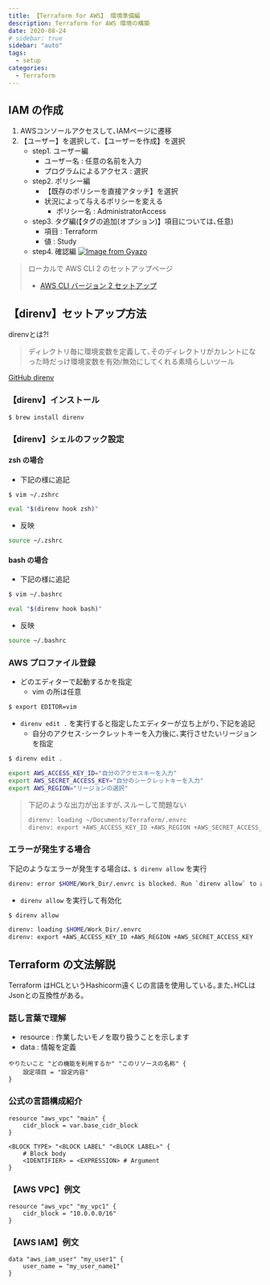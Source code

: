 ```yaml
---
title: 【Terraform for AWS】 環境準備編
description: Terraform for AWS 環境の構築
date: 2020-08-24
# sidebar: true
sidebar: "auto"
tags:
  - setup
categories:
  - Terraform
---
```


## IAM の作成

1. AWSコンソールアクセスして､IAMページに遷移
2. 【ユーザー】を選択して､【ユーザーを作成】を選択
   - step1. ユーザー編
     - ユーザー名 : 任意の名前を入力
     - プログラムによるアクセス : 選択
   - step2. ポリシー編
     - 【既存のポリシーを直接アタッチ】を選択
     - 状況によって与えるポリシーを変える
       - ポリシー名 : AdministratorAccess
   - step3. タグ編(【タグの追加(オプション)】項目については､任意)
     - 項目 : Terraform
     - 値 : Study
   - step4. 確認編
[![Image from Gyazo](https://i.gyazo.com/46b2acd36f0cae899b3375c7929ca3e4.png)](https://gyazo.com/46b2acd36f0cae899b3375c7929ca3e4)

> ローカルで AWS CLI 2 のセットアップページ
> - [AWS CLI バージョン 2 セットアップ](https://tabiya.dev/blogs/aws/ec2/amazon-linux2-cli.html#aws-cli-2-%E3%82%A4%E3%83%B3%E3%82%B9%E3%83%88%E3%83%BC%E3%83%AB)

## 【direnv】セットアップ方法

direnvとは?!
> ディレクトリ毎に環境変数を定義して､そのディレクトリがカレントになった時だっけ環境変数を有効/無効にしてくれる素晴らしいツール

[GitHub direnv](https://github.com/direnv/direnv)

### 【direnv】インストール

```bash
$ brew install direnv
```

### 【direnv】シェルのフック設定

#### zsh の場合

- 下記の様に追記

```bash
$ vim ~/.zshrc

eval "$(direnv hook zsh)"
```

- 反映

```bash
source ~/.zshrc
```

#### bash の場合

- 下記の様に追記

```bash
$ vim ~/.bashrc

eval "$(direnv hook bash)"
```

- 反映

```bash
source ~/.bashrc
```

### AWS プロファイル登録

- どのエディターで起動するかを指定
  - vim の所は任意

```bash
$ export EDITOR=vim
```

- `direnv edit .` を実行すると指定したエディターが立ち上がり､下記を追記
  - 自分のアクセス･シークレットキーを入力後に､実行させたいリージョンを指定

```bash
$ direnv edit .

export AWS_ACCESS_KEY_ID="自分のアクセスキーを入力"
export AWS_SECRET_ACCESS_KEY="自分のシークレットキーを入力"
export AWS_REGION="リージョンの選択"
```

> 下記のような出力が出ますが､スルーして問題ない
>
> ```bash
> direnv: loading ~/Documents/Terraform/.envrc
> direnv: export +AWS_ACCESS_KEY_ID +AWS_REGION +AWS_SECRET_ACCESS_KEY
> ```


### エラーが発生する場合

下記のようなエラーが発生する場合は､ `$ direnv allow` を実行

```bash
direnv: error $HOME/Work_Dir/.envrc is blocked. Run `direnv allow` to approve its content 
```

- `direnv allow` を実行して有効化

```bash
$ direnv allow

direnv: loading $HOME/Work_Dir/.envrc
direnv: export +AWS_ACCESS_KEY_ID +AWS_REGION +AWS_SECRET_ACCESS_KEY
```

## Terraform の文法解説

Terraform はHCLというHashicorm遠くじの言語を使用している｡また､HCLはJsonとの互換性がある｡

### 話し言葉で理解

- resource : 作業したいモノを取り扱うことを示します
- data : 情報を定義

```hcl
やりたいこと "どの機能を利用するか" "このリソースの名称" {
    設定項目 = "設定内容"
}
```

### 公式の言語構成紹介

```hcl
resource "aws_vpc" "main" {
    cidr_block = var.base_cidr_block
}

<BLOCK TYPE> "<BLOCK LABEL" "<BLOCK LABEL>" {
    # Block body
    <IDENTIFIER> = <EXPRESSION> # Argument
}
```

### 【AWS VPC】例文

```hcl
resource "aws_vpc" "my_vpc1" {
    cidr_block = "10.0.0.0/16"
}
```

### 【AWS IAM】例文

```hcl
data "aws_iam_user" "my_user1" {
    user_name = "my_user_name1"
}
```